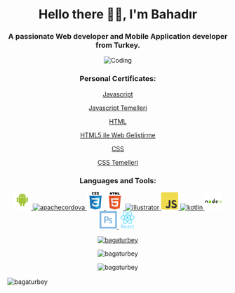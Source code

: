<h1 align="center">Hello there 👋🏻, I'm Bahadır</h1>
<h3 align="center">A passionate Web developer and Mobile Application developer from Turkey.</h3>

<p align="center" > <img   alt="Coding" width="400" src="https://s11.gifyu.com/images/Sc6gu.gif"> </p>

<h3 align="center">Personal Certificates:</h3>
<p align="center"> <a  href="https://github.com/BagaturBey/BagaturBey/assets/107503923/cb8df5f9-b891-4297-8477-95a240918b24" target="_blank">Javascript</a> </p>
<p align="center"><a  href="https://github.com/BagaturBey/BagaturBey/assets/107503923/27ed729e-26c1-46e2-bc78-2081319ac3fb" target="_blank">Javascript Temelleri</a></p>
<p align="center"> <a  href="https://github.com/BagaturBey/BagaturBey/assets/107503923/7c12fecd-cf13-4f05-8d40-71806d45d03f" target="_blank">HTML</a></p>
<p align="center"><a href="https://github.com/BagaturBey/BagaturBey/assets/107503923/228169e3-dcc4-4a7f-8ae0-bc3df3ecb827" target="_blank">HTML5 ile Web Geliştirme</a></p>
<p align="center"><a  href="https://github.com/BagaturBey/BagaturBey/assets/107503923/3cbdf232-5d63-434f-8a09-68ac262e2def" target="_blank">CSS</a></p>
<p align="center"><a  href="https://github.com/BagaturBey/BagaturBey/assets/107503923/b35fb58c-ed59-4243-8871-027d443653d3" target="_blank">CSS Temelleri</a></p>

<h3 align="center">Languages and Tools:</h3>
<p align="center"> <a href="https://developer.android.com" target="_blank" rel="noreferrer"> <img src="https://raw.githubusercontent.com/devicons/devicon/master/icons/android/android-original-wordmark.svg" alt="android" width="40" height="40"/> </a> <a href="https://cordova.apache.org/" target="_blank" rel="noreferrer"> <img src="https://www.vectorlogo.zone/logos/apache_cordova/apache_cordova-icon.svg" alt="apachecordova" width="40" height="40"/> </a> <a href="https://www.w3schools.com/css/" target="_blank" rel="noreferrer"> <img src="https://raw.githubusercontent.com/devicons/devicon/master/icons/css3/css3-original-wordmark.svg" alt="css3" width="40" height="40"/> </a> <a href="https://www.w3.org/html/" target="_blank" rel="noreferrer"> <img src="https://raw.githubusercontent.com/devicons/devicon/master/icons/html5/html5-original-wordmark.svg" alt="html5" width="40" height="40"/> </a> <a href="https://www.adobe.com/in/products/illustrator.html" target="_blank" rel="noreferrer"> <img src="https://www.vectorlogo.zone/logos/adobe_illustrator/adobe_illustrator-icon.svg" alt="illustrator" width="40" height="40"/> </a> <a href="https://developer.mozilla.org/en-US/docs/Web/JavaScript" target="_blank" rel="noreferrer"> <img src="https://raw.githubusercontent.com/devicons/devicon/master/icons/javascript/javascript-original.svg" alt="javascript" width="40" height="40"/> </a> <a href="https://kotlinlang.org" target="_blank" rel="noreferrer"> <img src="https://www.vectorlogo.zone/logos/kotlinlang/kotlinlang-icon.svg" alt="kotlin" width="40" height="40"/> </a> <a href="https://nodejs.org" target="_blank" rel="noreferrer"> <img src="https://raw.githubusercontent.com/devicons/devicon/master/icons/nodejs/nodejs-original-wordmark.svg" alt="nodejs" width="40" height="40"/> </a> <a href="https://www.photoshop.com/en" target="_blank" rel="noreferrer"> <img src="https://raw.githubusercontent.com/devicons/devicon/master/icons/photoshop/photoshop-line.svg" alt="photoshop" width="40" height="40"/> </a> <a href="https://reactjs.org/" target="_blank" rel="noreferrer"> <img src="https://raw.githubusercontent.com/devicons/devicon/master/icons/react/react-original-wordmark.svg" alt="react" width="40" height="40"/> </a> </p>

<p align="center"> <a href="https://github.com/ryo-ma/github-profile-trophy"><img src="https://github-profile-trophy.vercel.app/?username=bagaturbey&row=2&column=3" alt="bagaturbey" /></a> </p>

<p align="center"> <img src="https://github-readme-stats.vercel.app/api/top-langs/?username=bagaturbey&theme=default&hide_border=false&include_all_commits=false&count_private=false&layout=compact" alt="bagaturbey" /></p>

<p align="center" > <img src="https://github-readme-stats.vercel.app/api?username=bagaturbey&theme=default&hide_border=false&include_all_commits=false&count_private=false" alt="bagaturbey"/></p>

<p><img align="center" src="https://github-readme-streak-stats.herokuapp.com/?user=bagaturbey&" alt="bagaturbey" /></p>
